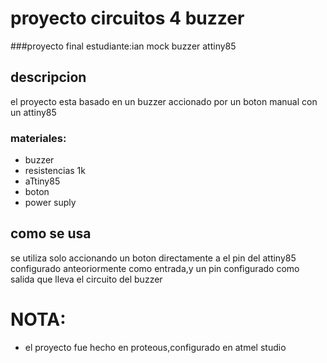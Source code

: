 # proyecto circuitos 4 buzzer
###proyecto final
estudiante:ian mock
buzzer attiny85
## descripcion
el proyecto esta basado en un buzzer accionado por un boton manual con un attiny85
### materiales:
* buzzer
* resistencias 1k
* aTtiny85
* boton
* power suply

## como se usa
 se utiliza solo accionando un boton directamente a el pin del attiny85 configurado anteoriormente como entrada,y un pin configurado como salida que lleva el circuito del buzzer
 # NOTA: 
 * el proyecto fue hecho en proteous,configurado en atmel studio
